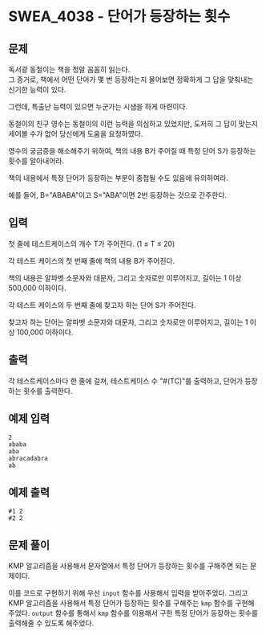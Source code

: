 # SWEA_4038 - 단어가 등장하는 횟수

## 문제

독서광 동철이는 책을 정말 꼼꼼히 읽는다.  
그 증거로, 책에서 어떤 단어가 몇 번 등장하는지 물어보면 정확하게 그 답을 맞춰내는 신기한 능력이 있다.

그런데, 특출난 능력이 있으면 누군가는 시샘을 하게 마련이다.

동철이의 친구 영수는 동철이의 이런 능력을 의심하고 있었지만, 도저히 그 답이 맞는지 세어볼 수가 없어 당신에게 도움을 요청하였다.

영수의 궁금증을 해소해주기 위하여, 책의 내용 B가 주어질 때 특정 단어 S가 등장하는 횟수를 알아내어라.

책의 내용에서 특정 단어가 등장하는 부분이 중첩될 수도 있음에 유의하여라.

예를 들어, B="ABABA"이고 S="ABA"이면 2번 등장하는 것으로 간주한다.

## 입력

첫 줄에 테스트케이스의 개수 T가 주어진다. (1 ≤ T ≤ 20)

각 테스트 케이스의 첫 번째 줄에 책의 내용 B가 주어진다.

책의 내용은 알파벳 소문자와 대문자, 그리고 숫자로만 이루어지고, 길이는 1 이상 500,000 이하이다.

각 테스트 케이스의 두 번째 줄에 찾고자 하는 단어 S가 주어진다.

찾고자 하는 단어는 알파벳 소문자와 대문자, 그리고 숫자로만 이루어지고, 길이는 1 이상 100,000 이하이다.

## 출력

각 테스트케이스마다 한 줄에 걸쳐, 테스트케이스 수 "#(TC)"를 출력하고, 단어가 등장하는 횟수를 출력한다.

## 예제 입력

```
2
ababa
aba
abracadabra
ab
```

## 예제 출력

```
#1 2
#2 2
```

## 문제 풀이

KMP 알고리즘을 사용해서 문자열에서 특정 단어가 등장하는 횟수를 구해주면 되는 문제이다.

이를 코드로 구현하기 위해 우선 `input` 함수를 사용해서 입력을 받아주었다.
그리고 KMP 알고리즘을 사용해서 특정 단어가 등장하는 횟수를 구해주는 `kmp` 함수를 구현해주었다.
`output` 함수를 통해서 `kmp` 함수를 이용해서 구한 특정 단어가 등장하는 횟수를 출력해줄 수 있도록 해주었다.
